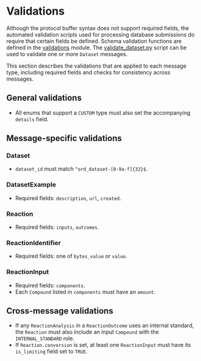 # Validations

Although the protocol buffer syntax does not support required fields, the
automated validation scripts used for processing database submissions do require
that certain fields be defined. Schema validation functions are defined in the 
[validations](https://github.com/Open-Reaction-Database/ord-schema/blob/master/ord_schema/validations.py) module.
The [validate_dataset.py](https://github.com/Open-Reaction-Database/ord-schema/blob/master/ord_schema/scripts/validate_dataset.py) script
can be used to validate one or more `Dataset` messages.

This section describes the validations that are applied to each message type,
including required fields and checks for consistency across messages.

## General validations

* All enums that support a `CUSTOM` type must also set the accompanying
  `details` field.

## Message-specific validations

### Dataset

* `dataset_id` must match `^ord_dataset-[0-9a-f]{32}$`.

### DatasetExample

* Required fields: `description`, `url`, `created`.

### Reaction

* Required fields: `inputs`, `outcomes`.

### ReactionIdentifier

* Required fields: one of `bytes_value` or `value`.

### ReactionInput

* Required fields: `components`.
* Each `Compound` listed in `components` must have an `amount`.

## Cross-message validations

* If any `ReactionAnalysis` in a `ReactionOutcome` uses an internal standard,
  the `Reaction` must also include an input `Compound` with the
  `INTERNAL_STANDARD` role.
* If `Reaction.conversion` is set, at least one `ReactionInput` must have its
  `is_limiting` field set to `TRUE`.

